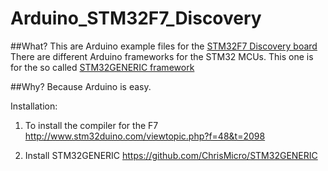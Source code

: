 # Arduino_STM32F7_Discovery
##What?
This are Arduino example files for the [STM32F7 Discovery board](http://www.st.com/en/evaluation-tools/32f746gdiscovery.html)
There are different Arduino frameworks for the STM32 MCUs. This one is for the so called [STM32GENERIC framework](https://github.com/ChrisMicro/STM32GENERIC)

##Why?
Because Arduino is easy.

Installation:
1. To install the compiler for the F7
http://www.stm32duino.com/viewtopic.php?f=48&t=2098

2. Install STM32GENERIC
https://github.com/ChrisMicro/STM32GENERIC


